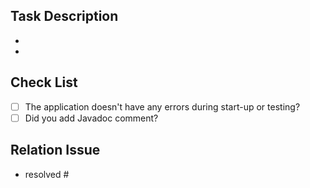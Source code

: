 ## Task Description
- <!-- task description -->
- <!-- task description -->

## Check List
- [ ] The application doesn't have any errors during start-up or testing?
- [ ] Did you add Javadoc comment?

## Relation Issue
- resolved # <!-- Issue Number -->
